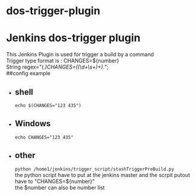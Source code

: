 # dos-trigger-plugin
Jenkins dos-trigger plugin
==========================
This Jenkins Plugin is used for trigger a build by a command \
Trigger type format is : CHANGES=${number} \
String regex="(.*)CHANGES=((\\d+\\s+)+).*";\
##config example
- ## shell 
  `echo $(CHANGES="123 435")`
- ## Windows
  `echo CHANGES="123 435"`
- ## other 
  `python /home1/jenkins/trigger_script/stashTriggerPreBuild.py` \
  the python script have to put at the jenkins master and the scrpit putout have to "CHANGES=${number}" \
  the $number can also be number list
